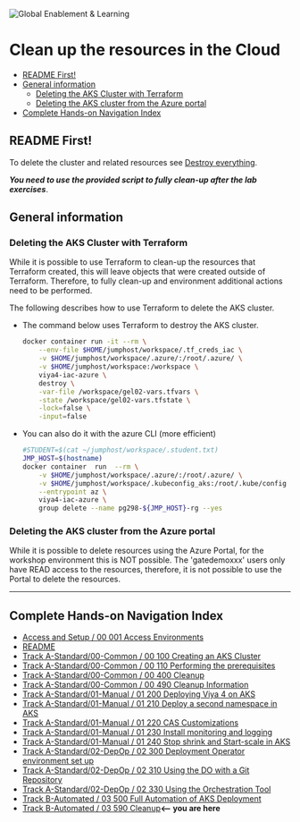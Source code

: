 ![Global Enablement & Learning](https://gelgitlab.race.sas.com/GEL/utilities/writing-content-in-markdown/-/raw/master/img/gel_banner_logo_tech-partners.jpg)

# Clean up the resources in the Cloud

* [README First!](#readme-first)
* [General information](#general-information)
  * [Deleting the AKS Cluster with Terraform](#deleting-the-aks-cluster-with-terraform)
  * [Deleting the AKS cluster from the Azure portal](#deleting-the-aks-cluster-from-the-azure-portal)
* [Complete Hands-on Navigation Index](#complete-hands-on-navigation-index)

## README First!

To delete the cluster and related resources see [Destroy everything](./03_500_Full_Automation_of_AKS_Deployment.md#destroy-everything).

***You need to use the provided script to fully clean-up after the lab exercises***.

## General information

### Deleting the AKS Cluster with Terraform

While it is possible to use Terraform to clean-up the resources that Terraform created, this will leave objects that were created outside of Terraform. Therefore, to fully clean-up and environment additional actions need to be performed.

The following describes how to use Terraform to delete the AKS cluster.

* The command below uses Terraform to destroy the AKS cluster.

    ```sh
    docker container run -it --rm \
        --env-file $HOME/jumphost/workspace/.tf_creds_iac \
        -v $HOME/jumphost/workspace/.azure/:/root/.azure/ \
        -v $HOME/jumphost/workspace:/workspace \
        viya4-iac-azure \
        destroy \
        -var-file /workspace/gel02-vars.tfvars \
        -state /workspace/gel02-vars.tfstate \
        -lock=false \
        -input=false
    ```

* You can also do it with the azure CLI (more efficient)

    ```sh
    #STUDENT=$(cat ~/jumphost/workspace/.student.txt)
    JMP_HOST=$(hostname)
    docker container  run  --rm \
        -v $HOME/jumphost/workspace/.azure/:/root/.azure/ \
        -v $HOME/jumphost/workspace/.kubeconfig_aks:/root/.kube/config \
        --entrypoint az \
        viya4-iac-azure \
        group delete --name pg298-${JMP_HOST}-rg --yes
    ```

### Deleting the AKS cluster from the Azure portal

While it is possible to delete resources using the Azure Portal, for the workshop environment this is NOT possible. The 'gatedemoxxx' users only have READ access to the resources, therefore, it is not possible to use the Portal to delete the resources.

---

## Complete Hands-on Navigation Index
<!-- startnav -->
* [Access and Setup / 00 001 Access Environments](/Access_and_Setup/00_001_Access_Environments.md)
* [README](/README.md)
* [Track A-Standard/00-Common / 00 100 Creating an AKS Cluster](/Track-A-Standard/00-Common/00_100_Creating_an_AKS_Cluster.md)
* [Track A-Standard/00-Common / 00 110 Performing the prerequisites](/Track-A-Standard/00-Common/00_110_Performing_the_prerequisites.md)
* [Track A-Standard/00-Common / 00 400 Cleanup](/Track-A-Standard/00-Common/00_400_Cleanup.md)
* [Track A-Standard/00-Common / 00 490 Cleanup Information](/Track-A-Standard/00-Common/00_490_Cleanup_Information.md)
* [Track A-Standard/01-Manual / 01 200 Deploying Viya 4 on AKS](/Track-A-Standard/01-Manual/01_200_Deploying_Viya_4_on_AKS.md)
* [Track A-Standard/01-Manual / 01 210 Deploy a second namespace in AKS](/Track-A-Standard/01-Manual/01_210_Deploy_a_second_namespace_in_AKS.md)
* [Track A-Standard/01-Manual / 01 220 CAS Customizations](/Track-A-Standard/01-Manual/01_220_CAS_Customizations.md)
* [Track A-Standard/01-Manual / 01 230 Install monitoring and logging](/Track-A-Standard/01-Manual/01_230_Install_monitoring_and_logging.md)
* [Track A-Standard/01-Manual / 01 240 Stop shrink and Start-scale in AKS](/Track-A-Standard/01-Manual/01_240_Stop-shrink_and_Start-scale_in_AKS.md)
* [Track A-Standard/02-DepOp / 02 300 Deployment Operator environment set up](/Track-A-Standard/02-DepOp/02_300_Deployment_Operator_environment_set-up.md)
* [Track A-Standard/02-DepOp / 02 310 Using the DO with a Git Repository](/Track-A-Standard/02-DepOp/02_310_Using_the_DO_with_a_Git_Repository.md)
* [Track A-Standard/02-DepOp / 02 330 Using the Orchestration Tool](/Track-A-Standard/02-DepOp/02_330_Using_the_Orchestration_Tool.md)
* [Track B-Automated / 03 500 Full Automation of AKS Deployment](/Track-B-Automated/03_500_Full_Automation_of_AKS_Deployment.md)
* [Track B-Automated / 03 590 Cleanup](/Track-B-Automated/03_590_Cleanup.md)**<-- you are here**
<!-- endnav -->
